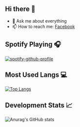 ## Hi there 👋

- 💬 Ask me about everything
- 📫 How to reach me: [Facebook]

## Spotify Playing 🎧

[![spotify-github-profile](https://spotify-github-profile.kittinanx.com/api/view?uid=31i5cznsr6bysfxgi3i7yv3ewx3q&cover_image=true&theme=default&show_offline=false&background_color=121212&interchange=false&bar_color_cover=true)](https://github.com/kittinan/spotify-github-profile)

## Most Used Langs 💻

[![Top Langs](https://github-readme-stats.vercel.app/api/top-langs/?username=anhctp&layout=donut&theme=transparent)](https://github.com/anuraghazra/github-readme-stats)

## Development Stats 📈

![Anurag's GitHub stats](https://github-readme-stats.vercel.app/api?username=anhctp&show_icons=true&theme=transparent&hide=contribs&count_private=true)

[Facebook]: https://fb.com/anhctp.uet
